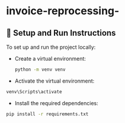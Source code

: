 ﻿# invoice-reprocessing-


## 🔧 Setup and Run Instructions

To set up and run the project locally:

- Create a virtual environment:
  ```bash
  python -m venv venv

- Activate the virtual environment:
```bash
venv\Scripts\activate
```

- Install the required dependencies:
```bash
pip install -r requirements.txt
```
